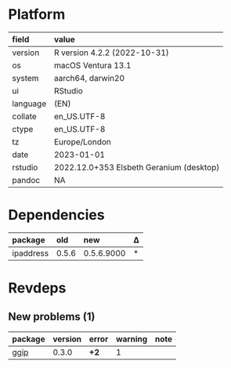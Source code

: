 # Platform

|field    |value                                    |
|:--------|:----------------------------------------|
|version  |R version 4.2.2 (2022-10-31)             |
|os       |macOS Ventura 13.1                       |
|system   |aarch64, darwin20                        |
|ui       |RStudio                                  |
|language |(EN)                                     |
|collate  |en_US.UTF-8                              |
|ctype    |en_US.UTF-8                              |
|tz       |Europe/London                            |
|date     |2023-01-01                               |
|rstudio  |2022.12.0+353 Elsbeth Geranium (desktop) |
|pandoc   |NA                                       |

# Dependencies

|package   |old   |new        |Δ  |
|:---------|:-----|:----------|:--|
|ipaddress |0.5.6 |0.5.6.9000 |*  |

# Revdeps

## New problems (1)

|package |version |error  |warning |note |
|:-------|:-------|:------|:-------|:----|
|[ggip](problems.md#ggip)|0.3.0   |__+2__ |1       |     |

